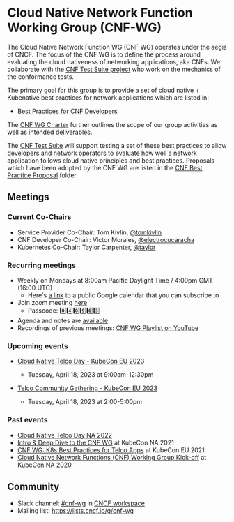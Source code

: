 # Cloud Native Network Function Working Group (CNF-WG)

The Cloud Native Network Function WG (CNF WG) operates under the aegis of CNCF. The focus of the CNF WG is to define the process around evaluating the cloud nativeness of networking applications, aka CNFs. We collaborate with the [CNF Test Suite project](https://github.com/cncf/cnf-testsuite#cnf-conformance-test-suite) who work on the mechanics of the conformance tests.

The primary goal for this group is to provide a set of cloud native + Kubenative best practices for network applications which are listed in:

* [Best Practices for CNF Developers](doc/best_cnf_dev.md)

The [CNF WG Charter](charter.md) further outlines the scope of our group activities as well as intended deliverables.

The [CNF Test Suite](https://github.com/cncf/cnf-testsuite) will support testing a set of these best practices to allow developers and network operators to evaluate how well a network application follows cloud native principles and best practices. Proposals which have been adopted by the CNF WG are listed in the [CNF Best Practice Proposal](doc/cbpps/) folder.

## Meetings

### Current Co-Chairs

* Service Provider Co-Chair: Tom Kivlin, [@tomkivlin](https://github.com/tomkivlin)
* CNF Developer Co-Chair: Victor Morales, [@electrocucaracha](https://github.com/electrocucaracha)
* Kubernetes Co-Chair: Taylor Carpenter, [@taylor](https://github.com/taylor)

### Recurring meetings

* Weekly on Mondays at 8:00am Pacific Daylight Time / 4:00pm GMT (16:00 UTC)
  * Here's [a link](https://goo.gl/eyutah) to a public Google calendar that you can subscribe to
* Join zoom meeting [here](https://zoom.us/j/97556246445?pwd=VTMrSjRWQ3pSMVZGQmNRemEwUk14QT09)
  * Passcode: :zero::four::zero::nine::six::three:
* Agenda and notes are [available](https://docs.google.com/document/d/1YFimQftjkTUsxNGTsKdakvP7cJtJgCTqViH2kwJOrsc/edit)
* Recordings of previous meetings: [CNF WG Playlist on YouTube](https://youtube.com/playlist?list=PLj6h78yzYM2PyMYvw5wiH01hthFb0qrOn)

### Upcoming events

* [Cloud Native Telco Day - KubeCon EU 2023](https://events.linuxfoundation.org/kubecon-cloudnativecon-europe/co-located-events/cloud-native-telco-day/)
  * Tuesday, April 18, 2023 at 9:00am-12:30pm

* [Telco Community Gathering - KubeCon EU 2023](https://github.com/cncf/cnf-wg/blob/main/events/telco-community-gathering-kubecon-eu-20230418.md)
  * Tuesday, April 18, 2023 at 2:00-5:00pm


### Past events

* [Cloud Native Telco Day NA 2022](https://events.linuxfoundation.org/cloud-native-telco-day-north-america/program/schedule/)
* [Intro & Deep Dive to the CNF WG](https://sched.co/lV9e) at KubeCon NA 2021
* [CNF WG: K8s Best Practices for Telco Apps](https://sched.co/iE74) at KubeCon EU 2021
* [Cloud Native Network Functions (CNF) Working Group Kick-off](https://sched.co/fRkx) at KubeCon NA 2020

## Community

* Slack channel: [#cnf-wg](https://cloud-native.slack.com/archives/C01F1LVAQCC) in [CNCF workspace](https://slack.cncf.io/)
* Mailing list: <https://lists.cncf.io/g/cnf-wg>
